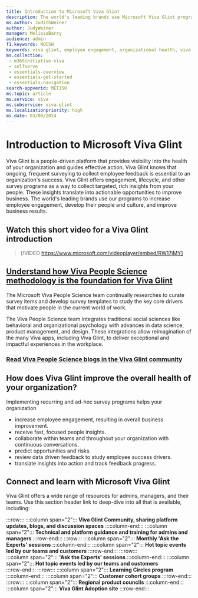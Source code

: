 ```yaml
---
title: Introduction to Microsoft Viva Glint 
description: The world's leading brands use Microsoft Viva Glint programs to increase employee engagement, develop their people and culture, and improve business results. 
ms.author: JudithWeiner
author: JudyWeiner
manager: MelissaBarry
audience: admin
f1.keywords: NOCSH
keywords: viva glint, employee engagement, organizational health, viva glint history
ms.collection: 
 - m365initiative-viva
 - selfserve
 - essentials-overview
 - essentials-get-started
 - essentials-navigation
search-appverid: MET150
ms.topic: article
ms.service: viva
ms.subservice: viva-glint
ms.localizationpriority: high
ms.date: 03/08/2024
---
```


# Introduction to Microsoft Viva Glint

Viva Glint is a people-driven platform that provides visibility into the health of your organization and guides effective action. Viva Glint knows that ongoing, frequent surveying to collect employee feedback is essential to an organization's success. Viva Glint offers engagement, lifecycle, and other survey programs as a way to collect targeted, rich insights from your people. These insights translate into actionable opportunities to improve business. The world's leading brands use our programs to increase employee engagement, develop their people and culture, and improve business results.

## Watch this short video for a Viva Glint introduction 

> [!VIDEO https://www.microsoft.com/videoplayer/embed/RW17jMY]

## [Understand how Viva People Science methodology is the foundation for Viva Glint](../../start/people-science-viva-glint)

The Microsoft Viva People Science team continually researches to curate survey items and develop survey templates to study the key core drivers that motivate people in the current world of work.

The Viva People Science team integrates traditional social sciences like behavioral and organizational psychology with advances in data science, product management, and design. These integrations allow reimagination of the many Viva apps, including Viva Glint, to deliver exceptional and impactful experiences in the workplace.

### [Read Viva People Science blogs in the Viva Glint community](https://techcommunity.microsoft.com/t5/microsoft-viva-blog/bg-p/MicrosoftVivaBlog)

## How does Viva Glint improve the overall health of your organization?

Implementing recurring and ad-hoc survey programs helps your organization 

- increase employee engagement, resulting in overall business improvement.
- receive fast, focused people insights.
- collaborate within teams and throughout your organization with continuous conversations.
- predict opportunities and risks.
- review data driven feedback to study employee success drivers.
- translate insights into action and track feedback progress.

## Connect and learn with Microsoft Viva Glint

Viva Glint offers a wide range of resources for admins, managers, and their teams. Use this section header link to deep-dive into all that is available, including:

:::row:::
   :::column span="2":::
   **Viva Glint Community, sharing platform updates, blogs, and discussion spaces**
   :::column-end:::
   :::column span="2":::
   **Technical and platform guidance and training for admins and managers**
:::row-end:::
:::row:::
   :::column span="2":::
   **Monthly 'Ask the Experts' sessions**
   :::column-end:::
   :::column span="2":::
   **Hot topic events led by our teams and customers**
:::row-end:::
:::row:::  
   :::column span="2":::
   **'Ask the Experts' sessions**
   :::column-end:::
   :::column span="2":::
   **Hot topic events led by our teams and customers**  
:::row-end:::
:::row:::
   :::column span="2":::
   **Learning Circles program**
   :::column-end:::
   :::column span="2":::
   **Customer cohort groups**
:::row-end:::   
:::row:::
   :::column span="2":::
   **Regional product councils**
   :::column-end:::
   :::column span="2":::
   **Viva Glint Adoption site** 
:::row-end:::   
      
     

